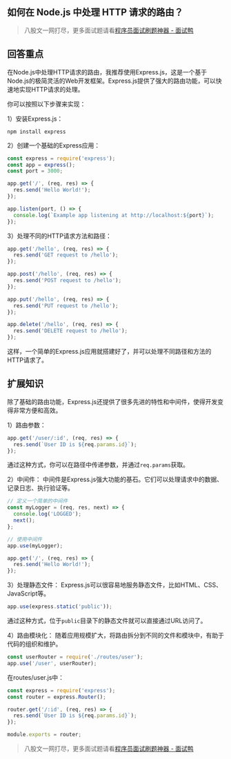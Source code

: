 ## 如何在 Node.js 中处理 HTTP 请求的路由？
> 八股文一网打尽，更多面试题请看[程序员面试刷题神器 - 面试鸭](https://www.mianshiya.com/)

## 回答重点
在Node.js中处理HTTP请求的路由，我推荐使用Express.js，这是一个基于Node.js的极简灵活的Web开发框架。Express.js提供了强大的路由功能，可以快速地实现HTTP请求的处理。

你可以按照以下步骤来实现：

1）安装Express.js：
   ```
   npm install express
   ```

2）创建一个基础的Express应用：
   ```javascript
   const express = require('express');
   const app = express();
   const port = 3000;
   
   app.get('/', (req, res) => {
     res.send('Hello World!');
   });
   
   app.listen(port, () => {
     console.log(`Example app listening at http://localhost:${port}`);
   });
   ```

3）处理不同的HTTP请求方法和路径：
   ```javascript
   app.get('/hello', (req, res) => {
     res.send('GET request to /hello');
   });

   app.post('/hello', (req, res) => {
     res.send('POST request to /hello');
   });

   app.put('/hello', (req, res) => {
     res.send('PUT request to /hello');
   });

   app.delete('/hello', (req, res) => {
     res.send('DELETE request to /hello');
   });
   ```

这样，一个简单的Express.js应用就搭建好了，并可以处理不同路径和方法的HTTP请求了。

## 扩展知识
除了基础的路由功能，Express.js还提供了很多先进的特性和中间件，使得开发变得非常方便和高效。

1）路由参数：
   ```javascript
   app.get('/user/:id', (req, res) => {
     res.send(`User ID is ${req.params.id}`);
   });
   ```
   通过这种方式，你可以在路径中传递参数，并通过`req.params`获取。

2）中间件：
   中间件是Express.js强大功能的基石。它们可以处理请求中的数据、记录日志、执行验证等。
   ```javascript
   // 定义一个简单的中间件
   const myLogger = (req, res, next) => {
     console.log('LOGGED');
     next();
   };

   // 使用中间件
   app.use(myLogger);

   app.get('/', (req, res) => {
     res.send('Hello World!');
   });
   ```

3）处理静态文件：
   Express.js可以很容易地服务静态文件，比如HTML、CSS、JavaScript等。
   ```javascript
   app.use(express.static('public'));
   ```
   通过这种方式，位于`public`目录下的静态文件就可以直接通过URL访问了。

4）路由模块化：
   随着应用规模扩大，将路由拆分到不同的文件和模块中，有助于代码的组织和维护。
   ```javascript
   const userRouter = require('./routes/user');
   app.use('/user', userRouter);
   ```
   在routes/user.js中：
   ```javascript
   const express = require('express');
   const router = express.Router();

   router.get('/:id', (req, res) => {
     res.send(`User ID is ${req.params.id}`);
   });

   module.exports = router;
   ```



> 八股文一网打尽，更多面试题请看[程序员面试刷题神器 - 面试鸭](https://www.mianshiya.com/)
